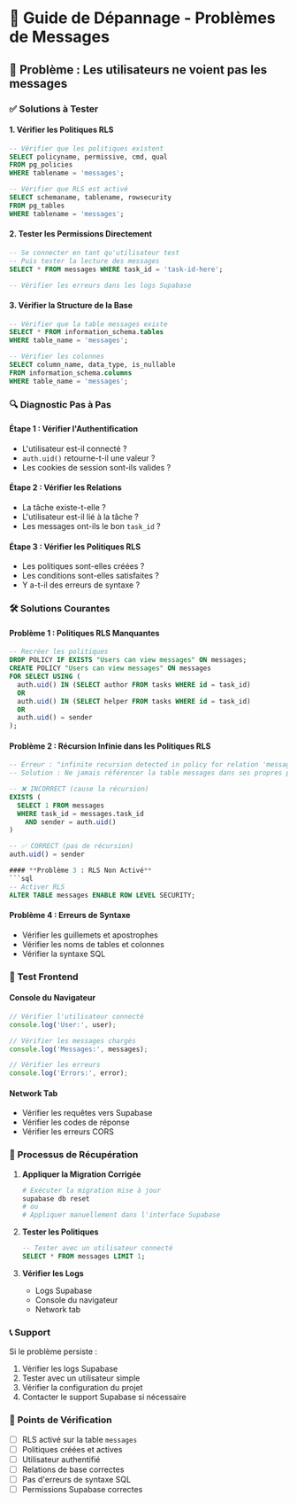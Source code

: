 # 🔧 Guide de Dépannage - Problèmes de Messages

## 🚨 Problème : Les utilisateurs ne voient pas les messages

### ✅ **Solutions à Tester**

#### 1. **Vérifier les Politiques RLS**
```sql
-- Vérifier que les politiques existent
SELECT policyname, permissive, cmd, qual 
FROM pg_policies 
WHERE tablename = 'messages';

-- Vérifier que RLS est activé
SELECT schemaname, tablename, rowsecurity 
FROM pg_tables 
WHERE tablename = 'messages';
```

#### 2. **Tester les Permissions Directement**
```sql
-- Se connecter en tant qu'utilisateur test
-- Puis tester la lecture des messages
SELECT * FROM messages WHERE task_id = 'task-id-here';

-- Vérifier les erreurs dans les logs Supabase
```

#### 3. **Vérifier la Structure de la Base**
```sql
-- Vérifier que la table messages existe
SELECT * FROM information_schema.tables 
WHERE table_name = 'messages';

-- Vérifier les colonnes
SELECT column_name, data_type, is_nullable 
FROM information_schema.columns 
WHERE table_name = 'messages';
```

### 🔍 **Diagnostic Pas à Pas**

#### **Étape 1 : Vérifier l'Authentification**
- L'utilisateur est-il connecté ?
- `auth.uid()` retourne-t-il une valeur ?
- Les cookies de session sont-ils valides ?

#### **Étape 2 : Vérifier les Relations**
- La tâche existe-t-elle ?
- L'utilisateur est-il lié à la tâche ?
- Les messages ont-ils le bon `task_id` ?

#### **Étape 3 : Vérifier les Politiques RLS**
- Les politiques sont-elles créées ?
- Les conditions sont-elles satisfaites ?
- Y a-t-il des erreurs de syntaxe ?

### 🛠️ **Solutions Courantes**

#### **Problème 1 : Politiques RLS Manquantes**
```sql
-- Recréer les politiques
DROP POLICY IF EXISTS "Users can view messages" ON messages;
CREATE POLICY "Users can view messages" ON messages
FOR SELECT USING (
  auth.uid() IN (SELECT author FROM tasks WHERE id = task_id)
  OR
  auth.uid() IN (SELECT helper FROM tasks WHERE id = task_id)
  OR
  auth.uid() = sender
);
```

#### **Problème 2 : Récursion Infinie dans les Politiques RLS**
```sql
-- Erreur : "infinite recursion detected in policy for relation 'messages'"
-- Solution : Ne jamais référencer la table messages dans ses propres politiques RLS

-- ❌ INCORRECT (cause la récursion)
EXISTS (
  SELECT 1 FROM messages 
  WHERE task_id = messages.task_id 
    AND sender = auth.uid()
)

-- ✅ CORRECT (pas de récursion)
auth.uid() = sender

#### **Problème 3 : RLS Non Activé**
```sql
-- Activer RLS
ALTER TABLE messages ENABLE ROW LEVEL SECURITY;
```

#### **Problème 4 : Erreurs de Syntaxe**
- Vérifier les guillemets et apostrophes
- Vérifier les noms de tables et colonnes
- Vérifier la syntaxe SQL

### 📱 **Test Frontend**

#### **Console du Navigateur**
```javascript
// Vérifier l'utilisateur connecté
console.log('User:', user);

// Vérifier les messages chargés
console.log('Messages:', messages);

// Vérifier les erreurs
console.log('Errors:', error);
```

#### **Network Tab**
- Vérifier les requêtes vers Supabase
- Vérifier les codes de réponse
- Vérifier les erreurs CORS

### 🔄 **Processus de Récupération**

1. **Appliquer la Migration Corrigée**
   ```bash
   # Exécuter la migration mise à jour
   supabase db reset
   # ou
   # Appliquer manuellement dans l'interface Supabase
   ```

2. **Tester les Politiques**
   ```sql
   -- Tester avec un utilisateur connecté
   SELECT * FROM messages LIMIT 1;
   ```

3. **Vérifier les Logs**
   - Logs Supabase
   - Console du navigateur
   - Network tab

### 📞 **Support**

Si le problème persiste :
1. Vérifier les logs Supabase
2. Tester avec un utilisateur simple
3. Vérifier la configuration du projet
4. Contacter le support Supabase si nécessaire

### 🎯 **Points de Vérification**

- [ ] RLS activé sur la table `messages`
- [ ] Politiques créées et actives
- [ ] Utilisateur authentifié
- [ ] Relations de base correctes
- [ ] Pas d'erreurs de syntaxe SQL
- [ ] Permissions Supabase correctes
